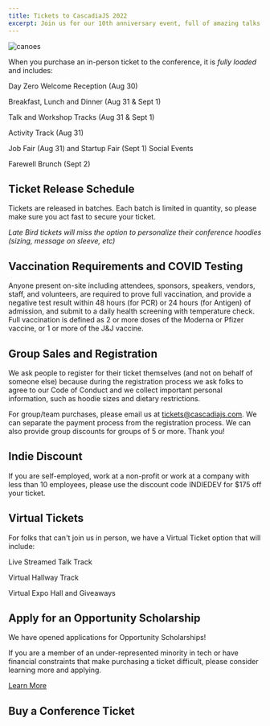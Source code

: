 ```yaml
---
title: Tickets to CascadiaJS 2022
excerpt: Join us for our 10th anniversary event, full of amazing talks, outdoor activities and more!
---
```

![canoes](/images/sunriver/canoes.jpg)

When you purchase an in-person ticket to the conference, it is *fully loaded* and includes:

<i class="fas fa-glass-cheers"></i> Day Zero Welcome Reception (Aug 30)

<i class="fas fa-burger-soda"></i> Breakfast, Lunch and Dinner (Aug 31 & Sept 1)

<i class="fas fa-chalkboard-teacher"></i> Talk and Workshop Tracks (Aug 31 & Sept 1)

<i class="fas fa-hiking"></i> Activity Track (Aug 31)

<i class="fas fa-turntable"></i> Job Fair (Aug 31) and Startup Fair (Sept 1) Social Events

<i class="fas fa-coffee"></i> Farewell Brunch (Sept 2)


## Ticket Release Schedule

Tickets are released in batches. Each batch is limited in quantity, so please make sure you act fast to secure your ticket.

*Late Bird tickets will miss the option to personalize their conference hoodies (sizing, message on sleeve, etc)*

## Vaccination Requirements and COVID Testing

Anyone present on-site including attendees, sponsors, speakers, vendors, staff, and volunteers, are required to prove full vaccination, and provide a negative test result within 48 hours (for PCR) or 24 hours (for Antigen) of admission, and submit to a daily health screening with temperature check. Full vaccination is defined as 2 or more doses of the Moderna or Pfizer vaccine, or 1 or more of the J&J vaccine.

## Group Sales and Registration

We ask people to register for their ticket themselves (and not on behalf of someone else) because during the registration process we ask folks to agree to our Code of Conduct and we collect important personal information, such as hoodie sizes and dietary restrictions.

For group/team purchases, please email us at tickets@cascadiajs.com. We can separate the payment process from the registration process. We can also provide group discounts for groups of 5 or more. Thank you!

## Indie Discount

If you are self-employed, work at a non-profit or work at a company with less than 10 employees, please use the discount code INDIEDEV for $175 off your ticket. 

## Virtual Tickets

For folks that can't join us in person, we have a Virtual Ticket option that will include:

<i class="fas fa-tv-retro"></i> Live Streamed Talk Track

<i class="fas fa-coffee"></i> Virtual Hallway Track

<i class="fas fa-handshake"></i> Virtual Expo Hall and Giveaways

## Apply for an Opportunity Scholarship

We have opened applications for Opportunity Scholarships! 

If you are a member of an under-represented minority in tech or have financial constraints that make purchasing a ticket difficult, please consider learning more and applying.

<div class="cta secondary"><a href="/scholarships">Learn More</a></div>


## Buy a Conference Ticket

<div>
    <tito-widget event="event-loop/cascadiajs-2022" ${ DISCOUNT_CODE }></tito-widget>
</div>
